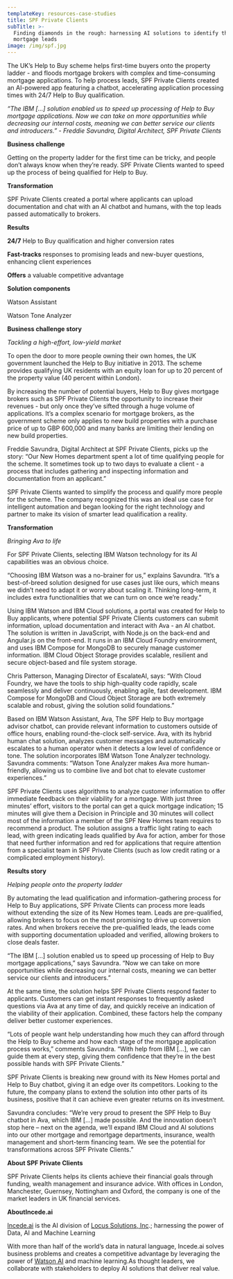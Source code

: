 ```yaml
---
templateKey: resources-case-studies
title: SPF Private Clients
subTitle: >-
  Finding diamonds in the rough: harnessing AI solutions to identify the best
  mortgage leads
image: /img/spf.jpg
---
```

The UK’s Help to Buy scheme helps first-time buyers onto the property ladder - and floods mortgage brokers with complex and time-consuming mortgage applications. To help process leads, SPF Private Clients created an AI-powered app featuring a chatbot, accelerating application processing times with 24/7 Help to Buy qualification.

*“The IBM \[...] solution enabled us to speed up processing of Help to Buy mortgage applications. Now we can take on more opportunities while decreasing our internal costs, meaning we can better service our clients and introducers.” - Freddie Savundra, Digital Architect, SPF Private Clients*



**Business challenge**

Getting on the property ladder for the first time can be tricky, and people don’t always know when they’re ready. SPF Private Clients wanted to speed up the process of being qualified for Help to Buy.



**Transformation**

SPF Private Clients created a portal where applicants can upload documentation and chat with an AI chatbot and humans, with the top leads passed automatically to brokers.



**Results**

**24/7** Help to Buy qualification and higher conversion rates

**Fast-tracks** responses to promising leads and new-buyer questions, enhancing client experiences

**Offers** a valuable competitive advantage



**Solution components**

Watson Assistant

Watson Tone Analyzer



**Business challenge story**

*Tackling a high-effort, low-yield market*

To open the door to more people owning their own homes, the UK government launched the Help to Buy initiative in 2013. The scheme provides qualifying UK residents with an equity loan for up to 20 percent of the property value (40 percent within London).

By increasing the number of potential buyers, Help to Buy gives mortgage brokers such as SPF Private Clients the opportunity to increase their revenues - but only once they’ve sifted through a huge volume of applications. It’s a complex scenario for mortgage brokers, as the government scheme only applies to new build properties with a purchase price of up to GBP 600,000 and many banks are limiting their lending on new build properties.

Freddie Savundra, Digital Architect at SPF Private Clients, picks up the story: “Our New Homes department spent a lot of time qualifying people for the scheme. It sometimes took up to two days to evaluate a client - a process that includes gathering and inspecting information and documentation from an applicant.”

SPF Private Clients wanted to simplify the process and qualify more people for the scheme. The company recognized this was an ideal use case for intelligent automation and began looking for the right technology and partner to make its vision of smarter lead qualification a reality.



**Transformation**

*Bringing Ava to life*

For SPF Private Clients, selecting IBM Watson technology for its AI capabilities was an obvious choice.

“Choosing IBM Watson was a no-brainer for us,” explains Savundra. “It’s a best-of-breed solution designed for use cases just like ours, which means we didn’t need to adapt it or worry about scaling it. Thinking long-term, it includes extra functionalities that we can turn on once we’re ready.”

Using IBM Watson and IBM Cloud solutions, a portal was created for Help to Buy applicants, where potential SPF Private Clients customers can submit information, upload documentation and interact with Ava - an AI chatbot. The solution is written in JavaScript, with Node.js on the back-end and Angular.js on the front-end. It runs in an IBM Cloud Foundry environment, and uses IBM Compose for MongoDB to securely manage customer information. IBM Cloud Object Storage provides scalable, resilient and secure object-based and file system storage.

Chris Patterson, Managing Director of EscalateAI, says: “With Cloud Foundry, we have the tools to ship high-quality code rapidly, scale seamlessly and deliver continuously, enabling agile, fast development. IBM Compose for MongoDB and Cloud Object Storage are both extremely scalable and robust, giving the solution solid foundations.”

Based on IBM Watson Assistant, Ava, The SPF Help to Buy mortgage advisor chatbot, can provide relevant information to customers outside of office hours, enabling round-the-clock self-service. Ava, with its hybrid human chat solution, analyzes customer messages and automatically escalates to a human operator when it detects a low level of confidence or tone. The solution incorporates IBM Watson Tone Analyzer technology. Savundra comments: “Watson Tone Analyzer makes Ava more human-friendly, allowing us to combine live and bot chat to elevate customer experiences.”

SPF Private Clients uses algorithms to analyze customer information to offer immediate feedback on their viability for a mortgage. With just three minutes’ effort, visitors to the portal can get a quick mortgage indication; 15 minutes will give them a Decision in Principle and 30 minutes will collect most of the information a member of the SPF New Homes team requires to recommend a product. The solution assigns a traffic light rating to each lead, with green indicating leads qualified by Ava for action, amber for those that need further information and red for applications that require attention from a specialist team in SPF Private Clients (such as low credit rating or a complicated employment history).



**Results story**

*Helping people onto the property ladder*

By automating the lead qualification and information-gathering process for Help to Buy applications, SPF Private Clients can process more leads without extending the size of its New Homes team. Leads are pre-qualified, allowing brokers to focus on the most promising to drive up conversion rates. And when brokers receive the pre-qualified leads, the leads come with supporting documentation uploaded and verified, allowing brokers to close deals faster.

“The IBM \[...] solution enabled us to speed up processing of Help to Buy mortgage applications,” says Savundra. “Now we can take on more opportunities while decreasing our internal costs, meaning we can better service our clients and introducers.”

At the same time, the solution helps SPF Private Clients respond faster to applicants. Customers can get instant responses to frequently asked questions via Ava at any time of day, and quickly receive an indication of the viability of their application. Combined, these factors help the company deliver better customer experiences.



“Lots of people want help understanding how much they can afford through the Help to Buy scheme and how each stage of the mortgage application process works,” comments Savundra. “With help from IBM \[...], we can guide them at every step, giving them confidence that they’re in the best possible hands with SPF Private Clients.”



SPF Private Clients is breaking new ground with its New Homes portal and Help to Buy chatbot, giving it an edge over its competitors. Looking to the future, the company plans to extend the solution into other parts of its business, positive that it can achieve even greater returns on its investment.



Savundra concludes: “We’re very proud to present the SPF Help to Buy chatbot in Ava, which IBM \[...] made possible. And the innovation doesn’t stop here – next on the agenda, we’ll expand IBM Cloud and AI solutions into our other mortgage and remortgage departments, insurance, wealth management and short-term financing team. We see the potential for transformations across SPF Private Clients.”



**About SPF Private Clients**

SPF Private Clients helps its clients achieve their financial goals through funding, wealth management and insurance advice. With offices in London, Manchester, Guernsey, Nottingham and Oxford, the company is one of the market leaders in UK financial services.



**AboutIncede.ai**

[Incede.ai](https://www.incede.ai) is the AI division of [Locus Solutions, Inc](http://www.locussolutions.com).; harnessing the power of Data, AI and Machine Learning



With more than half of the world’s data in natural language, Incede.ai solves business problems and creates a competitive advantage by leveraging the power of [Watson AI](https://www.ibm.com/watson) and machine learning.As thought leaders, we collaborate with stakeholders to deploy AI solutions that deliver real value.
